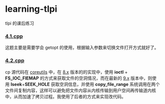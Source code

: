 # learning-tlpi
tlpi 的课后练习



### [4.1.cpp](chapter4/4.1.cpp)

这题主要是需要学会 getopt 的使用，根据输入参数来切换文件打开方式就好了。



### [4.2.cpp](chapter4/4.2.cpp)

cp 源代码在 [coreutils](https://github.com/coreutils/coreutils) 中，在 [8.x](https://github.com/coreutils/coreutils/blob/v8.32/src/cp.c) 版本的的实现中，使用 **ioctl** + **FS_IOC_FIEMAP** 的方式来获取文件的空洞情况，而在最新的 [9.x](https://github.com/coreutils/coreutils/blob/v9.0/src/cp.c) 版本中，则使用 **lseek**+**SEEK_HOLE** 获取空洞信息，并使用 **copy_file_range** 系统调用在两个文件间复制内容，这样可以避免把文件内容从内核传输到用户空间再传输道内核中，从而加速了拷贝过程。我使用了后者的方式来实现改代码。

